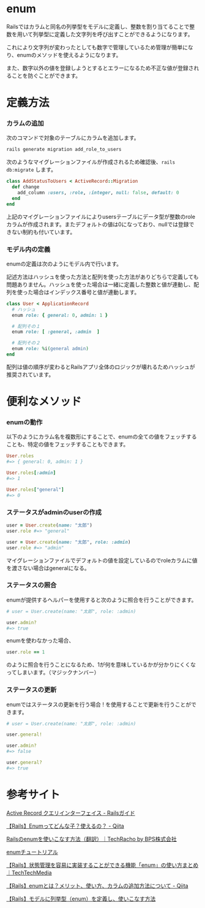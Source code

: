 # enum


Railsではカラムと同名の列挙型をモデルに定義し、整数を割り当てることで整数を用いて列挙型に定義した文字列を呼び出すことができるようになります。

これにより文字列が変わったとしても数字で管理しているため管理が簡単になり、enumのメソッドを使えるようになります。

また、数字以外の値を登録しようとするとエラーになるため不正な値が登録されることを防ぐことができます。




# 定義方法


### カラムの追加


次のコマンドで対象のテーブルにカラムを追加します。

```ruby
rails generate migration add_role_to_users
```

次のようなマイグレーションファイルが作成されるため確認後、`rails db:migrate` します。

```ruby
class AddStatusToUsers < ActiveRecord::Migration
  def change
    add_column :users, :role, :integer, null: false, default: 0
  end
end
```

上記のマイグレーションファイルによりusersテーブルにデータ型が整数のroleカラムが作成されます。またデフォルトの値は0になっており、nullでは登録できない制約も付いています。




### モデル内の定義


enumの定義は次のようにモデル内で行います。

記述方法はハッシュを使った方法と配列を使った方法がありどちらで定義しても問題ありません。ハッシュを使った場合は一緒に定義した整数と値が連動し、配列を使った場合はインデックス番号と値が連動します。

```ruby
class User < ApplicationRecord
  # ハッシュ
  enum role: { general: 0, admin: 1 }

  # 配列その１
  enum role: [ :general, :admin  ]

  # 配列その２
  enum role: %i(general admin)
end
```

配列は値の順序が変わるとRailsアプリ全体のロジックが壊れるためハッシュが推奨されています。





# 便利なメソッド

### enumの動作


以下のようにカラム名を複数形にすることで、enumの全ての値をフェッチすることも、特定の値をフェッチすることもできます。

```ruby
User.roles
#=> { general: 0, admin: 1 }

User.roles[:admin]
#=> 1

User.roles["general"]
#=> 0
```


### ステータスがadminのuserの作成


```ruby
user = User.create(name: "太郎")
user.role #=> "general"

user = User.create(name: "太郎", role: :admin)
user.role #=> "admin"
```

マイグレーションファイルでデフォルトの値を設定しているのでroleカラムに値を渡さない場合はgeneralになる。



### ステータスの照合


enumが提供するヘルパーを使用すると次のように照合を行うことができます。

```ruby
# user = User.create(name: "太郎", role: :admin)

user.admin?
#=> true
```

enumを使わなかった場合、

```ruby
user.role == 1
```

のように照合を行うことになるため、1が何を意味しているかが分かりにくくなってしまいます。（マジックナンバー）


### ステータスの更新


enumではステータスの更新を行う場合 ! を使用することで更新を行うことができます。

```ruby
# user = User.create(name: "太郎", role: :admin)

user.general!

user.admin?
#=> false

user.general?
#=> true
```




# 参考サイト


[Active Record クエリインターフェイス - Railsガイド](https://railsguides.jp/active_record_querying.html#enum)

[【Rails】Enumってどんな子？使えるの？ - Qiita](https://qiita.com/ozackiee/items/17b91e26fad58e147f2e)

[Railsのenumを使いこなす方法（翻訳）｜TechRacho by BPS株式会社](https://techracho.bpsinc.jp/hachi8833/2022_02_18/115735)

[enumチュートリアル](https://pikawaka.com/rails/enum)

[【Rails】状態管理を容易に実装することができる機能「enum」の使い方まとめ｜TechTechMedia](https://techtechmedia.com/enum-rails/)

[【Rails】enumとは？メリット、使い方、カラムの追加方法について - Qiita](https://qiita.com/katsu105/items/b8de8c12b80cb1a92ed8)

[【Rails】モデルに列挙型（enum）を定義し、使いこなす方法](https://autovice.jp/articles/189)
